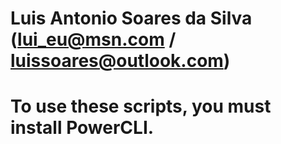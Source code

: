 # Luis Antonio Soares da Silva (lui_eu@msn.com / luissoares@outlook.com)

# To use these scripts, you must install PowerCLI.
